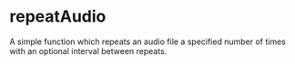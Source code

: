 # repeatAudio
A simple function which repeats an audio file a specified number of times with an optional interval between repeats.
